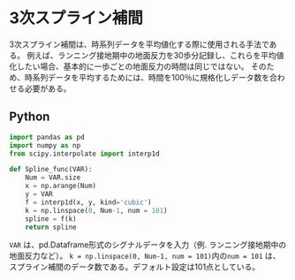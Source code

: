 # 3次スプライン補間

3次スプライン補間は、時系列データを平均値化する際に使用される手法である。
例えば、ランニング接地期中の地面反力を30歩分記録し、これらを平均値化したい場合、基本的に一歩ごとの地面反力の時間は同じではない。
そのため、時系列データを平均するためには、時間を100％に規格化しデータ数を合わせる必要がある。

## Python
``` python
import pandas as pd
import numpy as np
from scipy.interpolate import interp1d

def Spline_func(VAR):
    Num = VAR.size
    x = np.arange(Num)
    y = VAR
    f = interp1d(x, y, kind='cubic')
    k = np.linspace(0, Num-1, num = 101)
    spline = f(k)
    return spline
```

`VAR` は、pd.Dataframe形式のシグナルデータを入力（例. ランニング接地期中の地面反力など）。
`k = np.linspace(0, Num-1, num = 101)`内の`num = 101` は、スプライン補間のデータ数である。デフォルト設定は101点としている。

